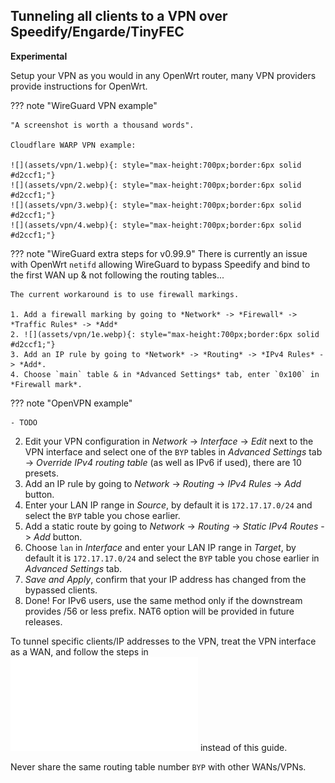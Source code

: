 ## Tunneling all clients to a VPN over Speedify/Engarde/TinyFEC
**Experimental**

Setup your VPN as you would in any OpenWrt router, many VPN providers provide instructions for OpenWrt.

??? note "WireGuard VPN example"

    "A screenshot is worth a thousand words".

    Cloudflare WARP VPN example:

    ![](assets/vpn/1.webp){: style="max-height:700px;border:6px solid #d2ccf1;"}
    ![](assets/vpn/2.webp){: style="max-height:700px;border:6px solid #d2ccf1;"}
    ![](assets/vpn/3.webp){: style="max-height:700px;border:6px solid #d2ccf1;"}
    ![](assets/vpn/4.webp){: style="max-height:700px;border:6px solid #d2ccf1;"}

??? note "WireGuard extra steps for v0.99.9"
    There is currently an issue with OpenWrt `netifd` allowing WireGuard to bypass Speedify and bind to the first WAN up & not following the routing tables...

    The current workaround is to use firewall markings.

    1. Add a firewall marking by going to *Network* -> *Firewall* -> *Traffic Rules* -> *Add*
    2. ![](assets/vpn/1e.webp){: style="max-height:700px;border:6px solid #d2ccf1;"}
    3. Add an IP rule by going to *Network* -> *Routing* -> *IPv4 Rules* -> *Add*.
    4. Choose `main` table & in *Advanced Settings* tab, enter `0x100` in *Firewall mark*.

??? note "OpenVPN example"

    - TODO

2. Edit your VPN configuration in *Network* -> *Interface* -> *Edit* next to the VPN interface and select one of the `BYP` tables in *Advanced Settings* tab -> *Override IPv4 routing table* (as well as IPv6 if used), there are 10 presets. 
3. Add an IP rule by going to *Network* -> *Routing* -> *IPv4 Rules* -> *Add* button.
4. Enter your LAN IP range in *Source*, by default it is `172.17.17.0/24` and select the `BYP` table you chose earlier.
5. Add a static route by going to *Network* -> *Routing* -> *Static IPv4 Routes* -> *Add* button.
6. Choose `lan` in *Interface* and enter your LAN IP range in *Target*, by default it is `172.17.17.0/24` and select the `BYP` table you chose earlier in *Advanced Settings* tab.
7. *Save and Apply*, confirm that your IP address has changed from the bypassed clients.
8. Done! For IPv6 users, use the same method only if the downstream provides /56 or less prefix. NAT6 option will be provided in future releases.

To tunnel specific clients/IP addresses to the VPN, treat the VPN interface as a WAN, and follow the steps in ![Bypass clients to a specific WAN](wanbyp.md) instead of this guide.

Never share the same routing table number `BYP` with other WANs/VPNs.